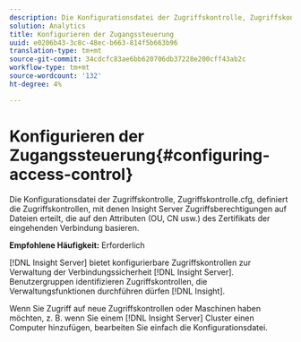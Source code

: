 ```yaml
---
description: Die Konfigurationsdatei der Zugriffskontrolle, Zugriffskontrolle.cfg, definiert die Zugriffskontrollen, mit denen Insight Server Zugriffsberechtigungen auf Dateien erteilt, die auf den Attributen (OU, CN usw.) des Zertifikats der eingehenden Verbindung basieren.
solution: Analytics
title: Konfigurieren der Zugangssteuerung
uuid: e0206b43-3c8c-48ec-b663-814f5b663b96
translation-type: tm+mt
source-git-commit: 34cdcfc83ae6bb620706db37228e200cff43ab2c
workflow-type: tm+mt
source-wordcount: '132'
ht-degree: 4%

---
```



# Konfigurieren der Zugangssteuerung{#configuring-access-control}

Die Konfigurationsdatei der Zugriffskontrolle, Zugriffskontrolle.cfg, definiert die Zugriffskontrollen, mit denen Insight Server Zugriffsberechtigungen auf Dateien erteilt, die auf den Attributen (OU, CN usw.) des Zertifikats der eingehenden Verbindung basieren.

**Empfohlene Häufigkeit:** Erforderlich

[!DNL Insight Server] bietet konfigurierbare Zugriffskontrollen zur Verwaltung der Verbindungssicherheit [!DNL Insight Server]. Benutzergruppen identifizieren Zugriffskontrollen, die Verwaltungsfunktionen durchführen dürfen [!DNL Insight].

Wenn Sie Zugriff auf neue Zugriffskontrollen oder Maschinen haben möchten, z. B. wenn Sie einem [!DNL Insight Server] Cluster einen Computer hinzufügen, bearbeiten Sie einfach die Konfigurationsdatei.
